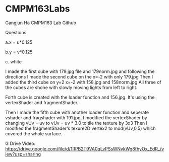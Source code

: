 # CMPM163Labs
Gangjun Ha CMPM163 Lab Github

Questions:

a.x = u*0.125

b.y = v*0.125

c. white

I made the first cube with 179.jpg file and 179norm.jpg and following the directions
I made the second cube on the x=-2 with only 179.jpg
Then I added the third cube on y=2 x=-2 with 158.jpg and 158norm.jpg
All three of the cubes are shone with slowly moving lights from left to right.

Forth cube is created with the loader function and 156.jpg.
It's using the vertexShader and fragmentShader.

Then I made the fifth cube with another loader function and seperate vshader and fragshader with 191.jpg.
I modified the vertexShader by changing vUv = uv to vUv = uv * 3.0 to tile the texture by 3x3
Then I modified the fragmentShader's texure2D vertex2 to mod(vUv,0.5) which covered the whole surface.

G Drive Video: https://drive.google.com/file/d/1RPB2T9VA0qLvPSsWNvkWg8fhyOx_EdR_/view?usp=sharing

